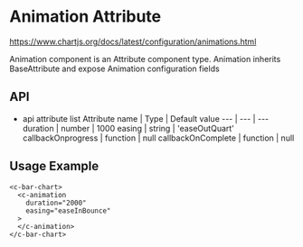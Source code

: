 # Animation Attribute

https://www.chartjs.org/docs/latest/configuration/animations.html

Animation component is an Attribute component type.
Animation inherits BaseAttribute and expose Animation configuration fields

## API

- api attribute list
  Attribute name | Type | Default value
  --- | --- | ---
  duration | number | 1000
  easing | string | 'easeOutQuart'
  callbackOnprogress | function | null
  callbackOnComplete | function | null

## Usage Example

```
<c-bar-chart>
  <c-animation
    duration="2000"
    easing="easeInBounce"
  >
  </c-animation>
</c-bar-chart>
```
